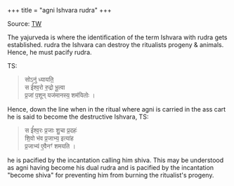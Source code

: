 +++
title = "agni Ishvara rudra"
+++

Source: [TW](https://twitter.com/blog_supplement/status/1647838611079942148)

The yajurveda is where the identification of the term Ishvara with rudra gets established. rudra the Ishvara can destroy the ritualists progeny & animals. Hence, he must pacify rudra.

TS:

> सोऽनु॑ ध्यायति॒  
> स ई᳚श्व॒रो रु॒द्रो भू॒त्वा  
> प्र॒जां प॒शून् यज॑मानस्य॒ शम॑यितोः ।

Hence, down the line when in the ritual where agni is carried in the ass cart he is said to become the destructive Ishvara, TS:

> स ई᳚श्व॒रः प्र॒जाः शु॒चा प्र॒दहः॑  
> शि॒वो भ॑व प्र॒जाभ्य॒ इत्या॑ह  
> प्र॒जाभ्य॑ ए॒वैनꣳ॑ शमयति ।

he is pacified by the incantation calling him shiva. This may be understood as agni having become his dual rudra and is pacified by the incantation "become shiva" for preventing him from burning the ritualist's progeny.